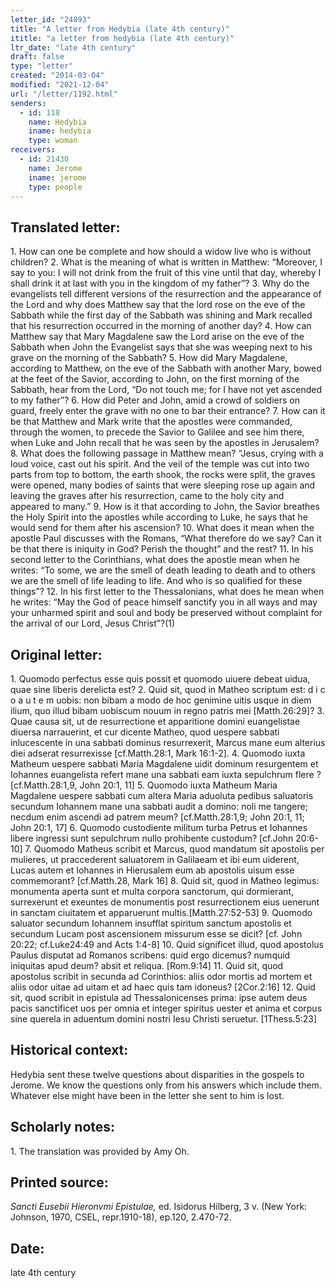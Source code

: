 ```yaml
---
letter_id: "24893"
title: "A letter from Hedybia (late 4th century)"
ititle: "a letter from hedybia (late 4th century)"
ltr_date: "late 4th century"
draft: false
type: "letter"
created: "2014-03-04"
modified: "2021-12-04"
url: "/letter/1192.html"
senders:
  - id: 118
    name: Hedybia
    iname: hedybia
    type: woman
receivers:
  - id: 21430
    name: Jerome
    iname: jerome
    type: people
---
```

<h2> Translated letter:</h2>1. How can one be complete and how should a widow live who is without children?
2.  What is the meaning of what is written in Matthew:  “Moreover, I say to you: I will not drink from the fruit of this vine until that day, whereby I shall drink it at last with you in the kingdom of my father”?  
3.  Why do the evangelists tell different versions of the resurrection and the appearance of the Lord and why does Matthew say that the lord rose on the eve of the Sabbath while the first day of the Sabbath was shining and Mark recalled that his resurrection occurred in the morning of another day?  
4. How can Matthew say that Mary Magdalene saw the Lord arise on the eve of the Sabbath when John the Evangelist says that she was weeping next to his grave on the morning of the Sabbath?  
5.  How did Mary Magdalene, according to Matthew, on the eve of the Sabbath with another Mary, bowed at the feet of the Savior, according to John, on the first morning of the Sabbath, hear from the Lord, “Do not touch me; for I have not yet ascended to my father”? 
6.  How did Peter and John, amid a crowd of soldiers on guard, freely enter the grave with no one to bar their entrance?
7.  How can it be that Matthew and Mark write that the apostles were commanded, through the women, to precede the Savior to Galilee and see him there, when Luke and John recall that he was seen by the apostles in Jerusalem?  
8.  What does the following passage in Matthew mean?  “Jesus, crying with a loud voice, cast out his spirit.  And the veil of the temple was cut into two parts from top to bottom, the earth shook, the rocks were split, the graves were opened, many bodies of saints that were sleeping rose up again and leaving the graves after his resurrection, came to the holy city and appeared to many.”  
9.  How is it that according to John, the Savior breathes the Holy Spirit into the apostles while according to Luke, he says that he would send for them after his ascension?  
10.  What does it mean when the apostle Paul discusses with the Romans, “What therefore do we say?  Can it be that there is iniquity in God?  Perish the thought” and the rest?
11.  In his second letter to the Corinthians, what does the apostle mean when he writes: “To some, we are the smell of death leading to death and to others we are the smell of life leading to life.  And who is so qualified for these things”?  
12.  In his first letter to the Thessalonians, what does he mean when he writes: “May the God of peace himself sanctify you in all ways and may your unharmed spirit and soul and body be preserved without complaint for the arrival of our Lord, Jesus Christ”?(1)
<h2 class="mt-4"> Original letter:</h2>1. Quomodo perfectus esse quis possit et quomodo uiuere debeat uidua, quae sine liberis derelicta est?
2. Quid sit, quod in Matheo scriptum est: d i c o a u t e m uobis: non bibam a modo de hoc genimine uitis usque in diem ilium, quo illud bibam uobiscum nouum in regno patris mei [Matth.26:29]?
3. Quae causa sit, ut de resurrectione et apparitione domini euangelistae diuersa narrauerint, et cur dicente Matheo, quod uespere sabbati inlucescente in una sabbati dominus resurrexerit, Marcus mane eum alterius diei adserat resurrexisse [cf.Matth.28:1, Mark 16:1-2].
4. Quomodo iuxta Matheum uespere sabbati Maria Magdalene uidit dominum resurgentem et Iohannes euangelista refert mane una sabbati eam iuxta sepulchrum flere ? [cf.Matth.28:1,9, John 20:1, 11]
5. Quomodo iuxta Matheum Maria Magdalene uespere sabbati cum altera Maria aduoluta pedibus saluatoris secundum Iohannem mane una sabbati audit a domino: noli me tangere; necdum enim ascendi ad patrem meum? [cf.Matth.28:1,9; John 20:1, 11; John 20:1, 17]
6. Quomodo custodiente militum turba Petrus et Iohannes libere ingressi sunt sepulchrum nullo prohibente custodum? [cf.John 20:6-10]
7. Quomodo Matheus scribit et Marcus, quod mandatum sit apostolis per mulieres, ut praccederent saluatorem in Galilaeam et ibi eum uiderent, Lucas autem et Iohannes in Hierusalem eum ab apostolis uisum esse commemorant? [cf.Matth.28, Mark 16]
8. Quid sit, quod in Matheo legimus: monumenta aperta sunt et multa corpora sanctorum, qui dormierant, surrexerunt et exeuntes de monumentis post resurrectionem eius uenerunt in sanctam ciuitatem et apparuerunt multis.[Matth.27:52-53]
9. Quomodo saluator secundum Iohannem insufflat spiritum sanctum apostolis et secundum Lucam post ascensionem missurum esse se dicit? [cf. John 20:22; cf.Luke24:49 and Acts 1:4-8]
10. Quid significet illud, quod apostolus Paulus disputat ad Romanos scribens: quid ergo dicemus? numquid iniquitas apud deum? absit et reliqua. [Rom.9:14]
11. Quid sit, quod apostolus scribit in secunda ad Corinthios: aliis odor mortis ad mortem et aliis odor uitae ad uitam et ad haec quis tam idoneus? [2Cor.2:16]
12. Quid sit, quod scribit in epistula ad Thessalonicenses prima: ipse autem deus pacis sanctificet uos  per omnia et integer spiritus uester et anima et corpus sine querela in aduentum domini nostri Iesu Christi seruetur. [1Thess.5:23]
<h2 class="mt-4"> Historical context:</h2>Hedybia sent these twelve questions about disparities in the gospels to Jerome.  We know the questions only from his answers which include them.  Whatever else might have been in the letter she sent to him is lost.
<h2 class="mt-4"> Scholarly notes:</h2>1. The translation was provided by Amy Oh.
<h2 class="mt-4"> Printed source:</h2><p><em>Sancti Eusebii Hieronvmi Epistulae,</em> ed. Isidorus Hilberg, 3 v. (New York: Johnson, 1970, CSEL, repr.1910-18), ep.120, 2.470-72.</p><h2 class="mt-4"> Date:</h2>late 4th century